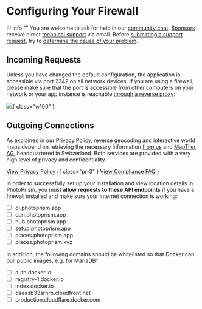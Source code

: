 # Configuring Your Firewall

!!! info ""
    You are welcome to ask for help in our [community chat](https://link.photoprism.app/chat).
    [Sponsors](https://photoprism.app/membership) receive direct [technical support](https://photoprism.app/contact) via email.
    Before [submitting a support request](../../user-guide/index.md#getting-support), try to [determine the cause of your problem](index.md).

## Incoming Requests

Unless you have changed the default configuration, the application is accessible via port 2342 on all network devices. If you are using a firewall, please make sure that the port is accessible from other computers on your network or your app instance is reachable [through a reverse proxy](../proxies/traefik.md):

![](https://dl.photoprism.app/img/diagrams/proxy-cdn.svg){ class="w100" }

## Outgoing Connections

As explained in our [Privacy Policy](/privacy#section-7), reverse geocoding and interactive world maps depend on retrieving the necessary information [from us](/contact) and [MapTiler AG](https://www.maptiler.com/contacts/), headquartered in Switzerland. Both services are provided with a very high level of privacy and confidentiality.

[View Privacy Policy ›](https://photoprism.app/privacy#section-7){ class="pr-3" } [View Compliance FAQ ›](https://photoprism.app/kb/compliance-faq#privacy)

In order to successfully set up your installation and view location details in PhotoPrism, you must **allow requests to these API endpoints** if you have a firewall installed and make sure your Internet connection is working:

- [ ] dl.photoprism.app
- [ ] cdn.photoprism.app
- [ ] hub.photoprism.app
- [ ] setup.photoprism.app
- [ ] places.photoprism.app
- [ ] places.photoprism.xyz

In addition, the following domains should be whitelisted so that Docker can pull public images, e.g. for MariaDB:

- [ ] auth.docker.io
- [ ] registry-1.docker.io
- [ ] index.docker.io
- [ ] dseasb33srnrn.cloudfront.net
- [ ] production.cloudflare.docker.com